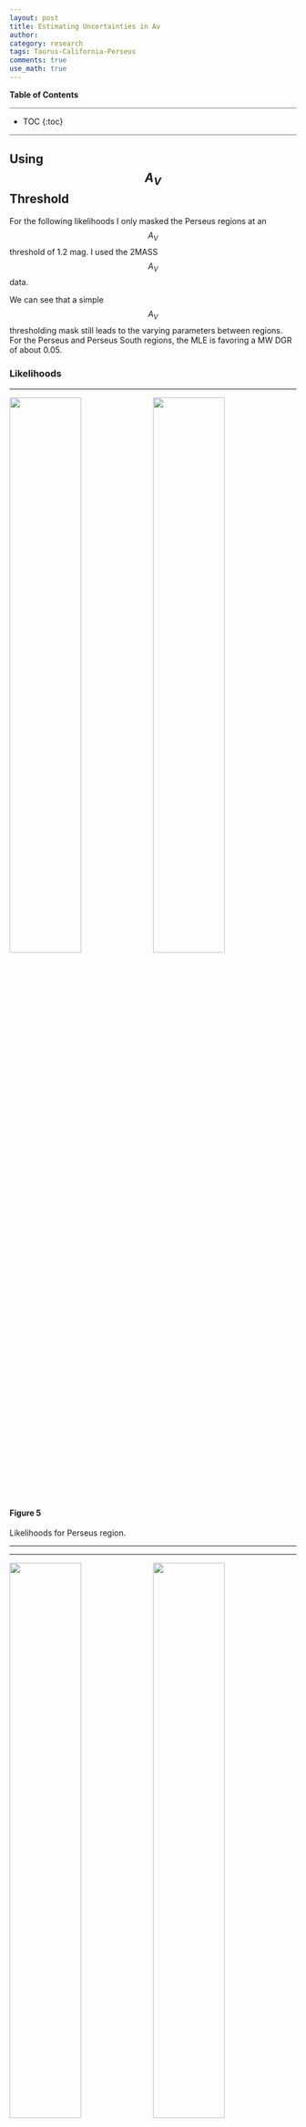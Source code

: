 ```yaml
---
layout: post
title: Estimating Uncertainties in Av
author:
category: research
tags: Taurus-California-Perseus 
comments: true
use_math: true
---
```


**Table of Contents**

<hr style="height:2px; background-color:#b6b6b6"/>

* TOC
{:toc}

<hr style="height:2px; background-color:#b6b6b6"/>

## Using $$A_V$$ Threshold

For the following likelihoods I only masked the Perseus regions at an $$A_V$$
threshold of 1.2 mag. I used the 2MASS $$A_V$$ data. 

We can see that a simple $$A_V$$ thresholding mask still leads to the varying
parameters between regions. For the Perseus and Perseus South regions, the MLE
is favoring a MW DGR of about 0.05.

### Likelihoods

***

<img
src="/images/2015-08-06/perseus_k09_coarseres_avthres_likelihood_wd.png"
    style="float: left; width: 50%"/>

<img
    src="/images/2015-08-06/perseus_k09_coarseres_avthres_likelihood_wi.png"
    style="float: left; width: 50%"/>

#### Figure 5

Likelihoods for Perseus region.

***

***

<img
src="/images/2015-08-06/perseus_k09_coarseres_region2_avthres_likelihood_wd.png"
    style="float: left; width: 50%"/>

<img
    src="/images/2015-08-06/perseus_k09_coarseres_region2_avthres_likelihood_wi.png"
    style="float: left; width: 50%"/>

#### Figure 5

Likelihoods for Perseus North region.

***

***

<img
src="/images/2015-08-06/perseus_k09_coarseres_region1_avthres_likelihood_wd.png"
    style="float: left; width: 50%"/>

<img
    src="/images/2015-08-06/perseus_k09_coarseres_region1_avthres_likelihood_wi.png"
    style="float: left; width: 50%"/>

#### Figure 6

Likelihoods for Perseus South region.

***

### $$A_V$$ vs. N(HI)


The distributions of $$A_V$$ and N(HI) show quite a large spread. Perseus North
seems to show two populations, compared to Perseus souths one population.
However in the entire Perseus region, only one population seems to be present,
suggesting that the $$HI$$ width changes the presence of different $$HI$$
populations.

***

<img
src="/images/2015-08-06/perseus_k09_coarseres_avthres_av_vs_nhi_masked.png"
    style="float: left; width: 50%"/>

<img
    src="/images/2015-08-06/perseus_k09_coarseres_avthres_nh2_vs_nhi.png"
    style="float: left; width: 50%"/>

#### Figure 5

Left: $$A_V$$ vs. N(HI), right: N(H$$_2$$) vs. N(HI) for Perseus region.

***

***

<img
src="/images/2015-08-06/perseus_k09_coarseres_region2_avthres_av_vs_nhi_masked.png"
    style="float: left; width: 50%"/>

<img
    src="/images/2015-08-06/perseus_k09_coarseres_region2_avthres_nh2_vs_nhi.png"
    style="float: left; width: 50%"/>

#### Figure 5

Left: $$A_V$$ vs. N(HI), right: N(H$$_2$$) vs. N(HI) for Perseus North region.

***

***

<img
src="/images/2015-08-06/perseus_k09_coarseres_region1_avthres_av_vs_nhi_masked.png"
    style="float: left; width: 50%"/>

<img
    src="/images/2015-08-06/perseus_k09_coarseres_region1_avthres_nh2_vs_nhi.png"
    style="float: left; width: 50%"/>

#### Figure 6

Left: $$A_V$$ vs. N(HI), right: N(H$$_2$$) vs. N(HI) for Perseus South region.

***

## Sources of Uncertainty

[Yesterday](/2015/08/04/research-region-tests/#sources-of-uncertainty) I showed
how we could attempt to incorporate systematic errors such as the uncertainty
of $$R_V$$ into our MLE calculation. Before, I was calculating the MLE
parameters with the initial error estimates, and calculating the standard
deviation of the residuals between the MLE $$A_V$$ model and the $$A_V$$ data.
I used this uncertainty calculated from the residuals as the uncertainty in a
second round of MLE calculation. This led to very tight likelihood spaces,
which were varying greatly based on how I [chose the mask](/2015/07/30/research-more-summary/#dependence-on-initial-hi-width).

Using an uncertainty on $$R_V$$ (about 0.7) still leads to confined likelihood
spaces.

As a proof of concept I arbitrarily scaled the uncertainty by a factor of 10. 

I previously identified that the inital HI width chosen to create the $$N(HI)$$
map for masking changed the MLE parameters a troubling amount, given the
calculated parameter uncertainties. Below I show the differences in likelihood
spaces for each cloud between using an initial HI width of my best guess for a
cloud's HI width of 20 km/s, and using most of the line of sight, width of 50
km/s. I allowed the HI width in the MLE calculation to go out to 100 km/s, just
to see the spread in the likelihood space.

We can see that with huge errors, the differences in changing the mask do not
lead to such dramatic changes in the derived parameters.

***

<div align="center"> Perseus </div>
<p></p>

<img src="/images/2015-08-06/initwidth_20/perseus_planck_binned_coarseres_likelihood_wd.png" style="float: left; width: 48%"/>

<img src="/images/2015-08-06/initwidth_50/perseus_planck_binned_coarseres_likelihood_wd.png" style="float: left; width: 48%"/>

<img src="/images/2015-08-06/initwidth_20/perseus_planck_binned_coarseres_likelihood_wi.png" style="float: left; width: 48%; margin-right: 1%; margin-bottom: 0.5em;"/>

<img src="/images/2015-08-06/initwidth_50/perseus_planck_binned_coarseres_likelihood_wi.png" style="float: left; width: 48%; margin-right: 1%; margin-bottom: 0.5em;"/>

<div align="center"> Taurus </div>
<p></p>

<img src="/images/2015-08-06/initwidth_20/taurus_planck_binned_coarseres_likelihood_wd.png" style="float: left; width: 48%; margin-right: 1%; margin-bottom: 0.5em;"/>

<img src="/images/2015-08-06/initwidth_50/taurus_planck_binned_coarseres_likelihood_wd.png" style="float: left; width: 48%; margin-right: 1%; margin-bottom: 0.5em;"/>

<img src="/images/2015-08-06/initwidth_20/taurus_planck_binned_coarseres_likelihood_wi.png" style="float: left; width: 48%; margin-right: 1%; margin-bottom: 0.5em;"/>

<img src="/images/2015-08-06/initwidth_50/taurus_planck_binned_coarseres_likelihood_wi.png" style="float: left; width: 48%; margin-right: 1%; margin-bottom: 0.5em;"/>


<div align="center"> California </div>
<p></p>

<img src="/images/2015-08-06/initwidth_20/california_planck_binned_coarseres_likelihood_wd.png" style="float: left; width: 48%; margin-right: 1%; margin-bottom: 0.5em;"/>

<img src="/images/2015-08-06/initwidth_50/california_planck_binned_coarseres_likelihood_wd.png" style="float: left; width: 48%; margin-right: 1%; margin-bottom: 0.5em;"/>

<img src="/images/2015-08-06/initwidth_20/california_planck_binned_coarseres_likelihood_wi.png" style="float: left; width: 48%; margin-right: 1%; margin-bottom: 0.5em;"/>

<img src="/images/2015-08-06/initwidth_50/california_planck_binned_coarseres_likelihood_wi.png" style="float: left; width: 48%; margin-right: 1%; margin-bottom: 0.5em;"/>


#### Figure 10

The likelihood spaces for the DGR, velocity width, and intercept for each
cloud. The contour represents the 95% confidence level. The plots on the side
show the marginalized distribution for each parameter, where the dashed line is
the best estimate, and the shaded region is the 68% confidence interval.

***


***

<div align="center"> Perseus </div>

<img src="/images/2015-08-06/perseus_planck_binned_coarseres_fixedwidth_likelihood_di.png" style="width: 50%; margin-right: 1%; margin-bottom: 0.5em;"/>

<div align="center"> Taurus </div>

<img src="/images/2015-08-06/taurus_planck_binned_coarseres_fixedwidth_likelihood_di.png" style="width: 48%; margin-right: 1%; margin-bottom: 0.5em;"/>

<div align="center"> California </div>

<img src="/images/2015-08-06/california_planck_binned_coarseres_fixedwidth_likelihood_di.png" style="width: 48%; margin-right: 1%; margin-bottom: 0.5em;"/>

#### Figure 10

The likelihood spaces for the DGR and intercept for each cloud, given a fixed
HI width of 20 km/s. The contour represents the 95% confidence level. The plots
on the side show the marginalized distribution for each parameter, where the
dashed line is the best estimate, and the shaded region is the 68% confidence
interval.

***

